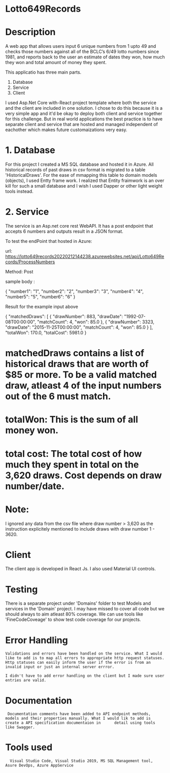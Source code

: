 # Lotto649Records

# Description

A web app that allows users input 6 unique numbers from 1 upto 49 and checks those 
numbers against all of the BCLC’s 6/49 lotto numbers since 1981, and reports back to the user an 
estimate of dates they won, how much they won and total amount of money they spent.

This applicatio has three main parts.

1. Database
2. Service
3. Client

I used Asp.Net Core with-React project template where both the service and the client are included in one solution. I chose to do this because it is a very simple app and it'd be okay to deploy both client and service together for this challenge. But in real world applications the best practice is to have separate client and service that are hosted and managed independent of eachother which makes future customaizations very easy.

# 1. Database

For this project I created a MS SQL database and hosted it in Azure. All historical records of past draws in csv format is migrated to a table 'HistoricalDraws'. For the ease of mmapping this table to domain models (objects), I used Entty frame work. I realized that Entity fraimwork is an over kill for such a small database and I wish I used Dapper or other light weight tools instead.

 # 2. Service

The service is an Asp.net core rest WebAPI. It has a post endpoint that accepts 6 numbers and outputs result in a JSON format.

To test the endPoint that hosted in Azure:

url: https://lotto649records20220212144238.azurewebsites.net/api/Lotto649Records/ProcessNumbers

Method: Post

sample body :

{
    "number1": "1",
    "number2": "2",
    "number3": "3",
    "number4": "4",
    "number5": "5",
    "number6": "6"
}

Result for the example input above

{
    "matchedDraws": [
        {
            "drawNumber": 883,
            "drawDate": "1992-07-08T00:00:00",
            "matchCount": 4,
            "won": 85.0
        },
        {
            "drawNumber": 3323,
            "drawDate": "2015-11-25T00:00:00",
            "matchCount": 4,
            "won": 85.0
        }
    ],
    "totalWon": 170.0,
    "totalCost": 5981.0
}


# matchedDraws contains a list of historical draws that are worth of $85 or more. To be a valid matched draw, atleast 4 of the input numbers out of the 6 must match.
# totalWon: This is the sum of all money won.
# total cost: The total cost of how much they spent in total on the 3,620 draws. Cost depends on draw number/date.

# Note:

I ignored any data from the csv file where draw number > 3,620 as the instruction explicitely mentioned to include draws with draw number 1 - 3620.

# Client

The client app is developed in React Js. I also used Material UI controls.

# Testing 
  
 There is a separate project under 'Domains' folder to test Models and services in the 'Domain' project. I may have missed to cover all code but we should always to aim atleast 80% coverage. We can use tools like 'FineCodeCoveage' to show test code coverage for our projects. 

# Error Handling
 
    Validations and errors have been handled on the service. What I would like to add is to map all errors to appropriate http request statuses. Http statuses can easily inform the user if the error is from an invalid input or just an internal server errror. 
    
    I didn't have to add error handling on the client but I made sure user entries are valid. 
 
 # Documentation
  
     Documentation comments have been added to API endpoint methods, models and their properties manually. What I would lik to add is create a API specification documentaion in      detail using tools like Swagger. 
     
 # Tools used
   
      Visual Studio Code, Visual Studio 2019, MS SQL Management tool, Asure DevOps, Azure AppService
